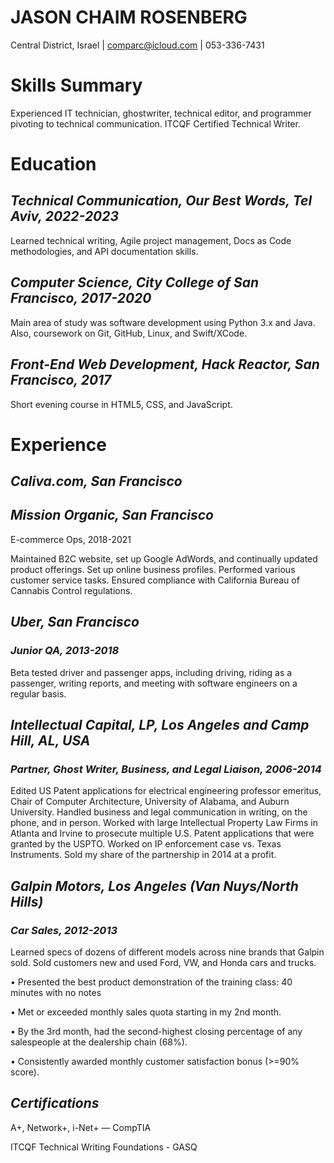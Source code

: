 # JASON CHAIM ROSENBERG

Central District, Israel | <comparc@icloud.com> | 053-336-7431
# Skills Summary
Experienced IT technician, ghostwriter, technical editor, and programmer pivoting to technical communication. ITCQF Certified Technical Writer.
# **Education**
## ***Technical Communication, Our Best Words, Tel Aviv, 2022-2023***
Learned technical writing, Agile project management, Docs as Code methodologies, and API documentation skills.
## ***Computer Science, City College of San Francisco, 2017-2020***
Main area of study was software development using Python 3.x and Java. Also, coursework on Git, GitHub, Linux, and Swift/XCode.

## ***Front-End Web Development, Hack Reactor, San Francisco, 2017***
Short evening course in HTML5, CSS, and JavaScript.

# **Experience**
## ***Caliva.com, San Francisco***
## ***Mission Organic, San Francisco***
E-commerce Ops, 2018-2021

Maintained B2C website, set up Google AdWords, and continually updated product offerings. Set up online business profiles. Performed various customer service tasks. Ensured compliance with California Bureau of Cannabis Control regulations.
##
## ***Uber, San Francisco***
### *Junior QA, 2013-2018*
Beta tested driver and passenger apps, including driving, riding as a passenger, writing reports, and meeting with software engineers on a regular basis.
## ***Intellectual Capital, LP, Los Angeles and Camp Hill, AL, USA***
### *Partner, Ghost Writer, Business, and Legal Liaison, 2006-2014*
Edited US Patent applications for electrical engineering professor emeritus, Chair of Computer Architecture, University of Alabama, and Auburn University. Handled business and legal communication in writing, on the phone, and in person. Worked with large Intellectual Property Law Firms in Atlanta and Irvine to prosecute multiple U.S. Patent applications that were granted by the USPTO. Worked on IP enforcement case vs. Texas Instruments. Sold my share of the partnership in 2014 at a profit.
##
## ***Galpin Motors, Los Angeles (Van Nuys/North Hills)***
### *Car Sales, 2012-2013*

Learned specs of dozens of different models across nine brands that Galpin sold. Sold customers new and used Ford, VW, and Honda cars and trucks.

•	Presented the best product demonstration of the training class: 40 minutes with no notes

•	Met or exceeded monthly sales quota starting in my 2nd month.

•	By the 3rd month, had the second-highest closing percentage of any salespeople at the dealership chain (68%).

•	Consistently awarded monthly customer satisfaction bonus (>=90% score).

## ***Certifications***

A+, Network+, i-Net+ — CompTIA

ITCQF Technical Writing Foundations - GASQ
